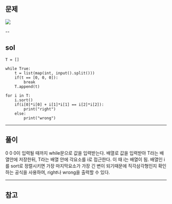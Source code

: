 ## 문제
![](https://images.velog.io/images/chestnut1044/post/4001cc10-9de8-4750-9a8b-3212bd9b6a8d/image.png)



--

## sol

```
T = []

while True:
    t = list(map(int, input().split()))
    if(t == [0, 0, 0]):
        break
    T.append(t)

for i in T:
    i.sort()
    if(i[0]*i[0] + i[1]*i[1] == i[2]*i[2]):
        print("right")
    else:
        print("wrong")
```


---

## 풀이
0 0 0이 입력될 때까지 while문으로 값을 입력받는다.
배열로 값을 입력받아 T라는 배열안에 저장한뒤, T라는 배열 안에 각요소를 i로 접근한다.
이 때 i는 배열이 됨. 배열인 i를 sort로 정렬시키면 가장 마지막요소가 가장 긴 변이 되기때문에 직각삼각형인지 확인하는 공식을 사용하여, right나 wrong을 출력할 수 있다.



---

## 참고
